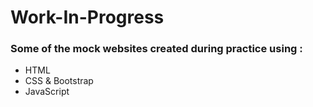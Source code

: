 # Work-In-Progress
### Some of the mock websites created during practice using :
- HTML
- CSS & Bootstrap
- JavaScript
